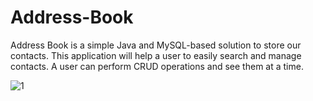 # Address-Book
Address Book is a simple Java and MySQL-based solution to store our contacts. This application will help a user to easily search and manage contacts. A user can perform CRUD operations and see them at a time.

![1](https://user-images.githubusercontent.com/105800910/169456405-0780e9a7-9e58-4dd2-b96f-2e9fadba901e.jpg)



